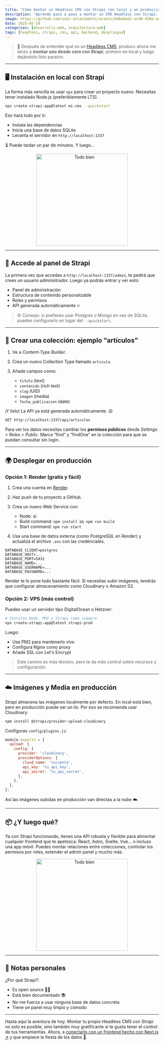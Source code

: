 ```yaml
---
title: "Cómo montar un Headless CMS con Strapi (en local y en producción)"
description: "Aprende paso a paso a montar un CMS Headless con Strapi. Desde la instalación local hasta el despliegue en producción, incluyendo ejemplos, gifs y consejos técnicos."
image: https://github.com/user-attachments/assets/bdba9a62-ac40-430e-aa6a-7075d5c8e952
date: 2025-05-29
categories: [desarrollo-web, arquitectura-web]
tags: [headless, strapi, cms, api, backend, despliegue]
---
```


> 🧠 Después de entender qué es un [Headless CMS](https://jorgerosa.dev/posts/que-es-un-headless-cms/), producc ahora me lanzo a **montar uno desde cero con Strapi**, primero en local y luego dejándolo listo paraión.

---

## 🖥️ Instalación en local con Strapi

La forma más sencilla es usar `npx` para crear un proyecto nuevo. Necesitas tener instalado Node.js (preferiblemente LTS).

```bash
npx create-strapi-app@latest mi-cms --quickstart
```

Eso hará todo por ti:

* Instala las dependencias
* Inicia una base de datos SQLite
* Levanta el servidor en `http://localhost:1337`

⏳ Puede tardar un par de minutos. Y luego…

<div style="text-align: center;">
  <img src="https://media.giphy.com/media/JIX9t2j0ZTN9S/giphy.gif" alt="Todo bien" width="300" />
</div>

---

## 🔐 Accede al panel de Strapi

La primera vez que accedas a `http://localhost:1337/admin`, te pedirá que crees un usuario administrador. Luego ya podrás entrar y ver esto:

* Panel de administración
* Estructura de contenido personalizable
* Roles y permisos
* API generada automáticamente 🔥

> ⚙️ Consejo: si prefieres usar Postgres o Mongo en vez de SQLite, puedes configurarlo en lugar del `--quickstart`.

---

## 🧱 Crear una colección: ejemplo “artículos”

1. Ve a *Content-Type Builder*.
2. Crea un nuevo Collection Type llamado `articulo`.
3. Añade campos como:

   * `titulo` (text)
   * `contenido` (rich text)
   * `slug` (UID)
   * `imagen` (media)
   * `fecha_publicacion` (date)

¡Y listo! La API ya está generada automáticamente. 😮

```bash
GET http://localhost:1337/api/articulos
```

Para ver los datos necesitas cambiar los **permisos públicos** desde *Settings > Roles > Public*. Marca “find” y “findOne” en la colección para que se puedan consultar sin login.

---

## 🌍 Desplegar en producción

### Opción 1: Render (gratis y fácil)

1. Crea una cuenta en [Render](https://render.com).
2. Haz push de tu proyecto a GitHub.
3. Crea un nuevo Web Service con:

   * Node: sí
   * Build command: `npm install && npm run build`
   * Start command: `npm run start`
4. Usa una base de datos externa (como PostgreSQL en Render) y actualiza el archivo `.env` con las credenciales.

```env
DATABASE_CLIENT=postgres
DATABASE_HOST=...
DATABASE_PORT=5432
DATABASE_NAME=...
DATABASE_USERNAME=...
DATABASE_PASSWORD=...
```

Render te lo pone todo bastante fácil. Si necesitas subir imágenes, tendrás que configurar almacenamiento como Cloudinary o Amazon S3.

### Opción 2: VPS (más control)

Puedes usar un servidor tipo DigitalOcean o Hetzner:

```bash
# Instalas Node, PM2 y Strapi como siempre
npx create-strapi-app@latest strapi-prod
```

Luego:

* Usa PM2 para mantenerlo vivo
* Configura Nginx como proxy
* Añade SSL con Let's Encrypt

> Este camino es más técnico, pero te da más control sobre recursos y configuración.

---

## ☁️ Imágenes y Media en producción

Strapi almacena las imágenes localmente por defecto. En local está bien, pero en producción puede ser un lío. Por eso se recomienda usar Cloudinary:

```bash
npm install @strapi/provider-upload-cloudinary
```

Configuras `config/plugins.js`:

```js
module.exports = {
  upload: {
    config: {
      provider: 'cloudinary',
      providerOptions: {
        cloud_name: 'tucuenta',
        api_key: 'tu_api_key',
        api_secret: 'tu_api_secret',
      },
    },
  },
};
```

Así las imágenes subidas en producción van directas a la nube ☁️.

---

## 📦 ¿Y luego qué?

Ya con Strapi funcionando, tienes una API robusta y flexible para alimentar cualquier frontend que te apetezca: React, Astro, Svelte, Vue… o incluso una app móvil. Puedes montar relaciones entre colecciones, controlar los permisos por roles, extender el admin panel y mucho más.

<div style="text-align: center;">
  <img src="https://media.giphy.com/media/RrVzUOXldFe8M/giphy.gif" alt="Todo bien" width="300" />
</div>

---

## 📌 Notas personales

¿Por qué Strapi?:

* Es open source 🧑‍💻
* Está bien documentado 📚
* No me fuerza a usar ninguna base de datos concreta
* Tiene un panel muy limpio y cómodo


---

Hasta aquí la aventura de hoy. Montar tu propio Headless CMS con Strapi no solo es posible, sino también muy gratificante si te gusta tener el control de tus herramientas. Ahora, a [conectarlo con un frontend hecho con Next.js ↗](https://jorgerosa.dev/posts/conectando-strapi-con-nextjs/) y que empiece la fiesta de los datos 🎉.
